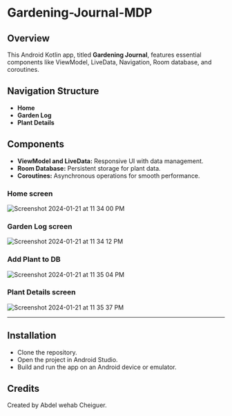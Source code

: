 # Gardening-Journal-MDP

## Overview

This Android Kotlin app, titled **Gardening Journal**, features essential components like ViewModel, LiveData, Navigation, Room database, and coroutines.

## Navigation Structure

- **Home**
- **Garden Log**
- **Plant Details**

## Components

- **ViewModel and LiveData:** Responsive UI with data management.
- **Room Database:** Persistent storage for plant data.
- **Coroutines:** Asynchronous operations for smooth performance.


### Home screen
![Screenshot 2024-01-21 at 11 34 00 PM](https://github.com/cheiguer-abdou/Gardening-Journal/assets/78423699/60e3363d-6df6-4560-8ac2-344fcdaad6e8)


### Garden Log screen
![Screenshot 2024-01-21 at 11 34 12 PM](https://github.com/cheiguer-abdou/Gardening-Journal/assets/78423699/34e04a94-d562-48eb-8aaa-64aef5ca431f)


### Add Plant to DB
![Screenshot 2024-01-21 at 11 35 04 PM](https://github.com/cheiguer-abdou/Gardening-Journal/assets/78423699/d592b338-f0bc-40d5-8aee-4a6274f0b846)


### Plant Details screen
![Screenshot 2024-01-21 at 11 35 37 PM](https://github.com/cheiguer-abdou/Gardening-Journal/assets/78423699/56a864b7-ebc1-489d-a29a-1dad0427e301)


<hr>

## Installation
- Clone the repository.
- Open the project in Android Studio.
- Build and run the app on an Android device or emulator.

## Credits
Created by Abdel wehab Cheiguer.
